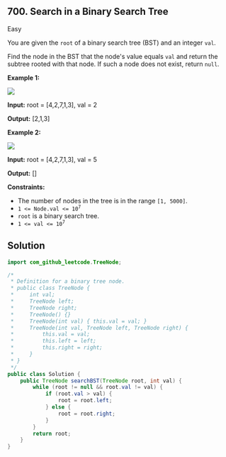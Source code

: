 ## 700\. Search in a Binary Search Tree

Easy

You are given the `root` of a binary search tree (BST) and an integer `val`.

Find the node in the BST that the node's value equals `val` and return the subtree rooted with that node. If such a node does not exist, return `null`.

**Example 1:**

![](https://assets.leetcode.com/uploads/2021/01/12/tree1.jpg)

**Input:** root = [4,2,7,1,3], val = 2

**Output:** [2,1,3] 

**Example 2:**

![](https://assets.leetcode.com/uploads/2021/01/12/tree2.jpg)

**Input:** root = [4,2,7,1,3], val = 5

**Output:** [] 

**Constraints:**

*   The number of nodes in the tree is in the range `[1, 5000]`.
*   <code>1 <= Node.val <= 10<sup>7</sup></code>
*   `root` is a binary search tree.
*   <code>1 <= val <= 10<sup>7</sup></code>

## Solution

```java
import com_github_leetcode.TreeNode;

/*
 * Definition for a binary tree node.
 * public class TreeNode {
 *     int val;
 *     TreeNode left;
 *     TreeNode right;
 *     TreeNode() {}
 *     TreeNode(int val) { this.val = val; }
 *     TreeNode(int val, TreeNode left, TreeNode right) {
 *         this.val = val;
 *         this.left = left;
 *         this.right = right;
 *     }
 * }
 */
public class Solution {
    public TreeNode searchBST(TreeNode root, int val) {
        while (root != null && root.val != val) {
            if (root.val > val) {
                root = root.left;
            } else {
                root = root.right;
            }
        }
        return root;
    }
}
```